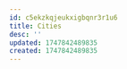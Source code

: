 ```yaml
---
id: c5ekzkqjeukxigbqnr3r1u6
title: Cities
desc: ''
updated: 1747842489835
created: 1747842489835
---
```

